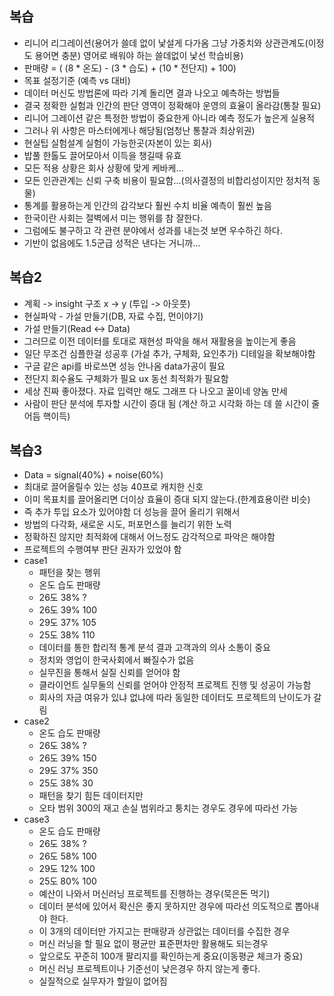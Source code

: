 ## 복습
- 리니어 리그레이션(용어가 쓸데 없이 낯설게 다가옴 그냥 가중치와 상관관계도(이정도 용어면 충분) 영어로 배워야 하는 쓸데없이 낯선 학습비용)
- 판매량 = ( (8 * 온도) - (3 * 습도) + (10 * 전단지) + 100)
- 목표 설정기준 (예측 vs 대비)
- 데이터 머신도 방법론에 따라 기계 돌리면 결과 나오고 예측하는 방법들
- 결국 정확한 실험과 인간의 판단 영역이 정확해야 운영의 효율이 올라감(통찰 필요)
- 리니어 그레이션 같은 특정한 방법이 중요한게 아니라 예측 정도가 높은게 실용적
- 그러나 위 사항은 마스터에게나 해당됨(엄청난 통찰과 최상위권)
- 현실팁 실험설계 실험이 가능한곳(자본이 있는 회사)
- 밥풀 한톨도 끌어모아서 이득을 챙길때 유효
- 모든 적용 상황은 회사 상황에 맞게 케바케...
- 모든 인관관계는 신뢰 구축 비용이 필요함...(의사결정의 비합리성이지만 정치적 동물)
- 통계를 활용하는게 인간의 감각보다 훨씬 수치 비율 예측이 훨씬 높음
- 한국이란 사회는 절벽에서 미는 행위를 참 잘한다.
- 그럼에도 불구하고 각 관련 분야에서 성과를 내는것 보면 우수하긴 하다.
- 기반이 없음에도 1.5군급 성적은 낸다는 거니까...

## 복습2
- 계획 -> insight 구조 x -> y (투입 -> 아웃풋)
- 현실파악 - 가설 만들기(DB, 자료 수집, 먼이야기)
- 가설 만들기(Read <-> Data)
- 그러므로 이전 데이터를 토대로 재현성 파악을 해서 재활용을 높이는게 좋음
- 일단 무조건 심플한걸 성공후 (가설 추가, 구체화, 요인추가) 디테일을 확보해야함
- 구글 같은 api를 바로쓰면 성능 안나옴 data가공이 필요
- 전단지 회수율도 구체화가 필요 ux 동선 최적화가 필요함
- 세상 진짜 좋아졌다. 자료 입력만 해도 그래프 다 나오고 꿀이네 양놈 만세
- 사람이 판단 분석에 투자할 시간이 증대 됨 (계산 하고 시각화 하는 데 쓸 시간이 줄어듬 핵이득)

## 복습3
- Data = signal(40%)  + noise(60%)
- 최대로 끌어올릴수 있는 성능 40프로 캐치한 신호
- 이미 목표치를 끌어올리면 더이상 효율이 증대 되지 않는다.(한계효용이란 비슷)
- 즉 추가 투입 요소가 있어야함 더 성능을 끌어 올리기 위해서
- 방법의 다각화, 새로운 시도, 퍼포먼스를 늘리기 위한 노력
- 정확하진 않지만 최적화에 대해서 어느정도 감각적으로 파악은 해야함
- 프로젝트의 수행여부 판단 권자가 있었야 함
- case1
  - 패턴을 찾는 행위
  - 온도          습도          판매량
  - 26도          38%           ?
  - 26도          39%           100
  - 29도          37%           105
  - 25도          38%           110
  - 데이터를 통한 합리적 통계 분석 결과 고객과의 의사 소통이 중요
  - 정치와 영업이 한국사회에서 빠질수가 없음
  - 실무진을 통해서 실질 신뢰를 얻어야 함
  - 클라이언트 실무둘의 신뢰를 얻어야 안정적 프로젝트 진행 및 성공이 가능함
  - 회사의 자금 여유가 있냐 없냐에 따라 동일한 데이터도 프로젝트의 난이도가 갈림
- case2
  - 온도          습도          판매량
  - 26도          38%           ?
  - 26도          39%           150
  - 29도          37%           350
  - 25도          38%           30
  - 패턴을 찾기 힘든 데이터지만
  - 오타 범위 300의 재고 손실 범위라고 퉁치는 경우도 경우에 따라선 가능
- case3
  - 온도          습도          판매량
  - 26도          38%           ?
  - 26도          58%           100
  - 29도          12%           100
  - 25도          80%           100
  - 예산이 나와서 머신러닝 프로젝트를 진행하는 경우(묵은돈 먹기)
  - 데이터 분석에 있어서 확신은 좋지 못하지만 경우에 따라선 의도적으로 뽑아내야 한다.
  - 이 3개의 데이터만 가지고는 판매량과 상관없는 데이터를 수집한 경우
  - 머신 러닝을 할 필요 없이 평균만 표준편차만 활용해도 되는경우
  - 앞으로도 꾸준히 100개 팔리지를 확인하는게 중요(이동평균 체크가 중요)
  - 머신 러닝 프로젝트이나 기준선이 낮은경우 하지 않는게 좋다.
  - 실질적으로 실무자가 할일이 없어짐
